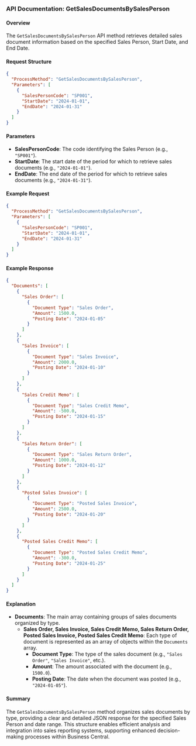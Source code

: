 ### API Documentation: GetSalesDocumentsBySalesPerson

#### Overview
The `GetSalesDocumentsBySalesPerson` API method retrieves detailed sales document information based on the specified Sales Person, Start Date, and End Date. 

#### Request Structure
```json
{
  "ProcessMethod": "GetSalesDocumentsBySalesPerson",
  "Parameters": [
    {
      "SalesPersonCode": "SP001",
      "StartDate": "2024-01-01",
      "EndDate": "2024-01-31"
    }
  ]
}
```

#### Parameters
- **SalesPersonCode**: The code identifying the Sales Person (e.g., `"SP001"`).
- **StartDate**: The start date of the period for which to retrieve sales documents (e.g., `"2024-01-01"`).
- **EndDate**: The end date of the period for which to retrieve sales documents (e.g., `"2024-01-31"`).

#### Example Request
```json
{
  "ProcessMethod": "GetSalesDocumentsBySalesPerson",
  "Parameters": [
    {
      "SalesPersonCode": "SP001",
      "StartDate": "2024-01-01",
      "EndDate": "2024-01-31"
    }
  ]
}
```

#### Example Response
```json
{
  "Documents": [
    {
      "Sales Order": [
        {
          "Document Type": "Sales Order",
          "Amount": 1500.0,
          "Posting Date": "2024-01-05"
        }
      ]
    },
    {
      "Sales Invoice": [
        {
          "Document Type": "Sales Invoice",
          "Amount": 2000.0,
          "Posting Date": "2024-01-10"
        }
      ]
    },
    {
      "Sales Credit Memo": [
        {
          "Document Type": "Sales Credit Memo",
          "Amount": -500.0,
          "Posting Date": "2024-01-15"
        }
      ]
    },
    {
      "Sales Return Order": [
        {
          "Document Type": "Sales Return Order",
          "Amount": 1000.0,
          "Posting Date": "2024-01-12"
        }
      ]
    },
    {
      "Posted Sales Invoice": [
        {
          "Document Type": "Posted Sales Invoice",
          "Amount": 2500.0,
          "Posting Date": "2024-01-20"
        }
      ]
    },
    {
      "Posted Sales Credit Memo": [
        {
          "Document Type": "Posted Sales Credit Memo",
          "Amount": -300.0,
          "Posting Date": "2024-01-25"
        }
      ]
    }
  ]
}
```

#### Explanation
- **Documents**: The main array containing groups of sales documents organized by type.
  - **Sales Order, Sales Invoice, Sales Credit Memo, Sales Return Order, Posted Sales Invoice, Posted Sales Credit Memo**: Each type of document is represented as an array of objects within the `Documents` array.
    - **Document Type**: The type of the sales document (e.g., `"Sales Order"`, `"Sales Invoice"`, etc.).
    - **Amount**: The amount associated with the document (e.g., `1500.0`).
    - **Posting Date**: The date when the document was posted (e.g., `"2024-01-05"`).

#### Summary
The `GetSalesDocumentsBySalesPerson` method organizes sales documents by type, providing a clear and detailed JSON response for the specified Sales Person and date range. This structure enables efficient analysis and integration into sales reporting systems, supporting enhanced decision-making processes within Business Central.